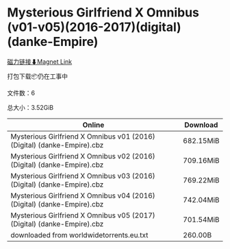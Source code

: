 # Mysterious Girlfriend X Omnibus (v01-v05)(2016-2017)(digital)(danke-Empire)

[磁力链接⬇Magnet Link](magnet:?xt=urn:btih:4576e4bf192bc0114f26e21d3b36a63e8d53d43f&dn=Mysterious%20Girlfriend%20X%20Omnibus%20%28v01-v05%29%282016-2017%29%28digital%29%28danke-Empire%29)

打包下载📦仍在工事中

文件数：6

总大小：3.52GiB

Online | Download
--- | ---
Mysterious Girlfriend X Omnibus v01 (2016) (Digital) (danke-Empire).cbz | 682.15MiB
Mysterious Girlfriend X Omnibus v02 (2016) (Digital) (danke-Empire).cbz | 709.16MiB
Mysterious Girlfriend X Omnibus v03 (2016) (Digital) (danke-Empire).cbz | 769.22MiB
Mysterious Girlfriend X Omnibus v04 (2016) (Digital) (danke-Empire).cbz | 742.04MiB
Mysterious Girlfriend X Omnibus v05 (2017) (Digital) (danke-Empire).cbz | 701.54MiB
downloaded from worldwidetorrents.eu.txt | 260.00B
